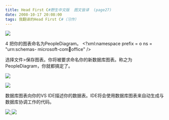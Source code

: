 ```yaml
---
title: Head First C#野生中文版  图文皆译  (page27)
date: 2008-10-17 20:08:00
tags: 我翻译的Head First C#（习作）
---
```

![](https://p-blog.csdn.net/images/p_blog_csdn_net/cuipengfei1/EntryImages/20081017/%E6%88%AA%E5%9B%BE03.jpg)

4  把你的图表命名为PeopleDiagram。  <?xml:namespace prefix = o ns = "urn:schemas-
microsoft-com:office:office" />

选择文件>保存图表。你将被要求命名你的新数据库图表。称之为PeopleDiagram，你就都搞定了。

![](https://p-blog.csdn.net/images/p_blog_csdn_net/cuipengfei1/EntryImages/20081017/%E6%88%AA%E5%9B%BE04.jpg)

![](https://p-blog.csdn.net/images/p_blog_csdn_net/cuipengfei1/EntryImages/20081017/%E6%88%AA%E5%9B%BE05.jpg)

数据库图表向你的VS IDE描述你的数据表。IDE将会使用数据库图表来自动生成与数据库协调工作的代码。



[ ![](https://profile.csdnimg.cn/5/2/5/3_cuipengfei1)
![](https://g.csdnimg.cn/static/user-reg-year/1x/11.png)
](https://blog.csdn.net/cuipengfei1)





